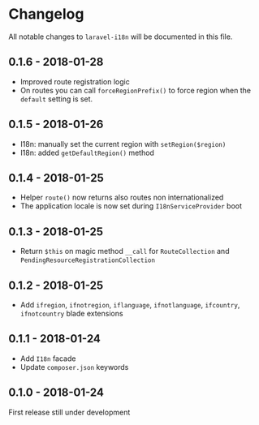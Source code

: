 # Changelog
All notable changes to `laravel-i18n` will be documented in this file.

## 0.1.6 - 2018-01-28
* Improved route registration logic
* On routes you can call `forceRegionPrefix()` to force region when the `default` setting is set.

## 0.1.5 - 2018-01-26
* I18n: manually set the current region with `setRegion($region)`
* I18n: added `getDefaultRegion()` method

## 0.1.4 - 2018-01-25
* Helper `route()` now returns also routes non internationalized
* The application locale is now set during `I18nServiceProvider` boot

## 0.1.3 - 2018-01-25
* Return `$this` on magic method `__call` for `RouteCollection` and `PendingResourceRegistrationCollection`

## 0.1.2 - 2018-01-25
* Add `ifregion`, `ifnotregion`, `iflanguage`, `ifnotlanguage`, `ifcountry`, `ifnotcountry` blade extensions 

## 0.1.1 - 2018-01-24
* Add `I18n` facade
* Update `composer.json` keywords

## 0.1.0 - 2018-01-24
First release still under development